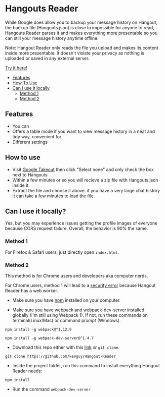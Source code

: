 # Hangouts Reader
While Google does allow you to backup your message history on Hangout, the backup file (Hangouts.json) is close to impossible for anyone to read, Hangouts Reader parses it and makes everything more presentable so you can still your message history anytime offline.

Note: Hangout Reader only reads the file you upload and makes its content inside more presentable. It doesn't violate your privacy as nothing is uploaded or saved in any external server.


[Try it here!](https://kevguy.github.io/Hangout-Reader/)


- [Features](https://github.com/kevguy/Hangout-Reader#features)
- [How To Use](https://github.com/kevguy/Hangout-Reader#how-to-use)
- [Can I use it locally](https://github.com/kevguy/Hangout-Reader#can-i-use-it-locally)
  - [Method 1](https://github.com/kevguy/Hangout-Reader#method-1)
  - [Method 2](https://github.com/kevguy/Hangout-Reader#method-2)

## Features
- You can
- Offers a table mode if you want to view message history in a neat and tidy way, convenient for
- Different settings


## How to use
* Visit [Google Takeout](https://takeout.google.com/settings/takeout) then click "Select none" and only check the box next to Hangouts.
* Within a few minutes or so you will recieve a zip file with Hangouts.json inside it.
* Extract the file and choose it above.  if you have a very large chat history it can take a few minutes to load the file.

## Can I use it locally?
Yes, but you may experience issues getting the profile images of everyone because CORS request failure. Overall, the behavior is 90% the same.

### Method 1
For Firefox & Safari users, just directly open `index.html`.

### Method 2
This method is for Chrome users and developers aka computer nerds.

For Chrome users, method 1 will lead to a [security error](http://stackoverflow.com/questions/37718656/why-does-not-chrome-allow-web-workers-to-be-run-in-javascript) because Hangout Reader has a web worker.

* Make sure you have [npm](https://nodejs.org/en/download/) installed on your computer.

* Make sure you have webpack and webpack-dev-server installed globally (I'm still using Webpack 1). If not, run these commands on terminal(Linux/Mac) or command prompt (Windows).

```
npm install -g webpack@^1.12.9

npm install -g webpack-dev-server@^1.4.7
```

* Download this repo either with this [link](https://github.com/kevguy/Hangout-Reader/archive/master.zip) or `git clone`.

```
git clone https://github.com/kevguy/Hangout-Reader

```

* Inside the project folder, run this command to install everything Hangout Reader needs:

```
npm install
```

* Run the command `webpack-dev-server`
